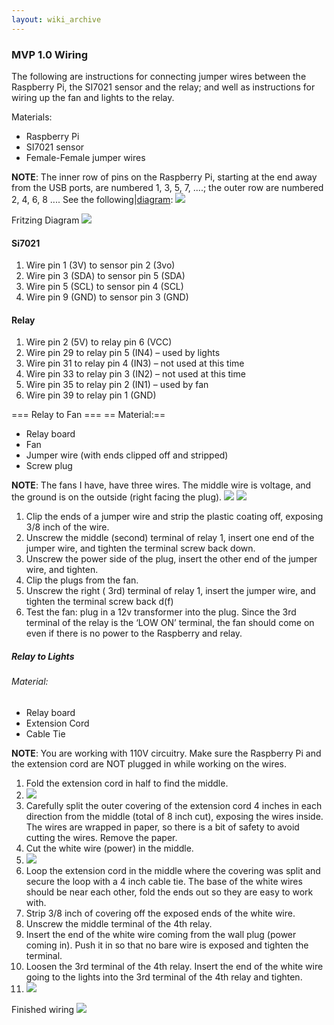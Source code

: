 ```yaml
---
layout: wiki_archive
---
```


### MVP 1.0 Wiring

The following are instructions for connecting jumper wires between the
Raspberry Pi, the SI7021 sensor and the relay; and well as instructions
for wiring up the fan and lights to the relay.

Materials:

  - Raspberry Pi
  - SI7021 sensor
  - Female-Female jumper wires

**NOTE**: The inner row of pins on the Raspberry Pi, starting at the end
away from the USB ports, are numbered 1, 3, 5, 7, ....; the outer row
are numbered 2, 4, 6, 8 .... See the
following|[diagram](https://docs.particle.io/datasheets/raspberrypi-datasheet/):
![](/static/images/wiki/mvp/pi-pinout-diagram-01.png)

Fritzing Diagram ![](/static/images/wiki/mvp/mvp-1.0_bb.jpg)

#### Si7021

1.  Wire pin 1 (3V) to sensor pin 2 (3vo)
2.  Wire pin 3 (SDA) to sensor pin 5 (SDA)
3.  Wire pin 5 (SCL) to sensor pin 4 (SCL)
4.  Wire pin 9 (GND) to sensor pin 3 (GND)

#### Relay

1.  Wire pin 2 (5V) to relay pin 6 (VCC)
2.  Wire pin 29 to relay pin 5 (IN4) – used by lights
3.  Wire pin 31 to relay pin 4 (IN3) – not used at this time
4.  Wire pin 33 to relay pin 3 (IN2) – not used at this time
5.  Wire pin 35 to relay pin 2 (IN1) – used by fan
6.  Wire pin 39 to relay pin 1 (GND)

\=== Relay to Fan === == Material:==

  - Relay board
  - Fan
  - Jumper wire (with ends clipped off and stripped)
  - Screw plug

**NOTE**: The fans I have, have three wires. The middle wire is voltage,
and the ground is on the outside (right facing the plug).
![](/static/images/wiki/mvp/img_20170629_095103.jpg) ![](/static/images/wiki/mvp/img_20170629_095134.jpg)

1.  Clip the ends of a jumper wire and strip the plastic coating off,
    exposing 3/8 inch of the wire.
2.  Unscrew the middle (second) terminal of relay 1, insert one end of
    the jumper wire, and tighten the terminal screw back down.
3.  Unscrew the power side of the plug, insert the other end of the
    jumper wire, and tighten.
4.  Clip the plugs from the fan.
5.  Unscrew the right ( 3rd) terminal of relay 1, insert the jumper
    wire, and tighten the terminal screw back d(f) 
6.  Test the fan: plug in a 12v transformer into the plug. Since the 3rd
    terminal of the relay is the ‘LOW ON’ terminal, the fan should come
    on even if there is no power to the Raspberry and relay.

##### Relay to Lights

###### Material:

  - Relay board
  - Extension Cord
  - Cable Tie

**NOTE**: You are working with 110V circuitry. Make sure the Raspberry
Pi and the extension cord are NOT plugged in while working on the wires.

1.  Fold the extension cord in half to find the middle.
2.  ![](/static/images/wiki/mvp/img_20170629_101515.jpg)
3.  Carefully split the outer covering of the extension cord 4 inches in
    each direction from the middle (total of 8 inch cut), exposing the
    wires inside. The wires are wrapped in paper, so there is a bit of
    safety to avoid cutting the wires. Remove the paper.
4.  Cut the white wire (power) in the middle.
5.  ![](/static/images/wiki/mvp/img_20170629_101837.jpg)
6.  Loop the extension cord in the middle where the covering was split
    and secure the loop with a 4 inch cable tie. The base of the white
    wires should be near each other, fold the ends out so they are easy
    to work with.
7.  Strip 3/8 inch of covering off the exposed ends of the white wire.
8.  Unscrew the middle terminal of the 4th relay.
9.  Insert the end of the white wire coming from the wall plug (power
    coming in). Push it in so that no bare wire is exposed and tighten
    the terminal.
10. Loosen the 3rd terminal of the 4th relay. Insert the end of the
    white wire going to the lights into the 3rd terminal of the 4th
    relay and tighten. 
11. ![](/static/images/wiki/mvp/img_20170629_102842.jpg)

Finished wiring ![](/static/images/wiki/mvp/img_20170630_203414.jpg)
